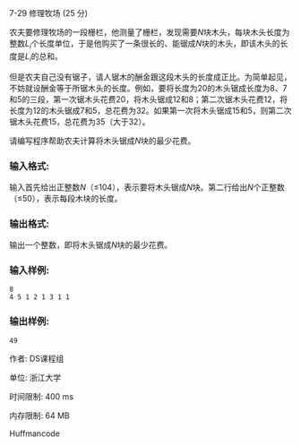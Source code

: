 

7-29 修理牧场 (25 分)



农夫要修理牧场的一段栅栏，他测量了栅栏，发现需要$N$块木头，每块木头长度为整数$L_i$个长度单位，于是他购买了一条很长的、能锯成$N$块的木头，即该木头的长度是$L_i$的总和。

但是农夫自己没有锯子，请人锯木的酬金跟这段木头的长度成正比。为简单起见，不妨就设酬金等于所锯木头的长度。例如，要将长度为20的木头锯成长度为8、7和5的三段，第一次锯木头花费20，将木头锯成12和8；第二次锯木头花费12，将长度为12的木头锯成7和5，总花费为32。如果第一次将木头锯成15和5，则第二次锯木头花费15，总花费为35（大于32）。

请编写程序帮助农夫计算将木头锯成*N*块的最少花费。

### 输入格式:

输入首先给出正整数*N*（≤104），表示要将木头锯成*N*块。第二行给出*N*个正整数（≤50），表示每段木块的长度。

### 输出格式:

输出一个整数，即将木头锯成*N*块的最少花费。

### 输入样例:

```in
8
4 5 1 2 1 3 1 1
```

### 输出样例:

```out
49
```



作者: DS课程组

单位: 浙江大学

时间限制: 400 ms

内存限制: 64 MB



Huffmancode